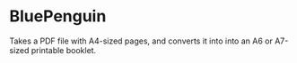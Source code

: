 # BluePenguin

Takes a PDF file with A4-sized pages, and converts it into into an A6 or A7-sized printable booklet.
